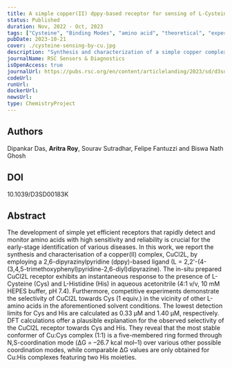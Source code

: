 ```yaml
---
title: A simple copper(II) dppy-based receptor for sensing of L-Cysteine and L-Histidine in aqueous acetonitrile medium
status: Published
duration: Nov, 2022 - Oct, 2023
tags: ["Cysteine", "Binding Modes", "amino acid", "theoretical", "experimental", "completed", "published"]
pubDate: 2023-10-21
cover: ./cysteine-sensing-by-cu.jpg
description: "Synthesis and characterization of a simple copper complex using L-Cysteine to use as a vital antioxidant to protect cells and tissues from oxidation."
journalName: RSC Sensors & Diagnostics
isOpenAccess: true
journalUrl: https://pubs.rsc.org/en/content/articlelanding/2023/sd/d3sd00183k
codeUrl: 
runUrl: 
dockerUrl: 
newsUrl: 
type: ChemistryProject
---
```

## Authors
Dipankar Das, **Aritra Roy**, Sourav Sutradhar, Felipe Fantuzzi and Biswa Nath Ghosh  

## DOI
10.1039/D3SD00183K

## Abstract 
The development of simple yet efficient receptors that rapidly detect and monitor amino acids with high sensitivity and reliability is crucial for the early-stage identification of various diseases. In this work, we report the synthesis and characterisation of a copper(II) complex, CuCl2L, by employing a 2,6-dipyrazinylpyridine (dppy)-based ligand (L = 2,2'-(4-(3,4,5-trimethoxyphenyl)pyridine-2,6-diyl)dipyrazine). The in-situ prepared CuCl2L receptor exhibits an instantaneous response to the presence of L-Cysteine (Cys) and L-Histidine (His) in aqueous acetonitrile (4:1 v/v, 10 mM HEPES buffer, pH 7.4). Furthermore, competitive experiments demonstrate the selectivity of CuCl2L towards Cys (1 equiv.) in the vicinity of other L-amino acids in the aforementioned solvent conditions. The lowest detection limits for Cys and His are calculated as 0.33 µM and 1.40 µM, respectively. DFT calculations offer a plausible explanation for the observed selectivity of the CuCl2L receptor towards Cys and His. They reveal that the most stable conformer of Cu:Cys complex (1:1) is a five-membered ring formed through N,S-coordination mode (ΔG = –26.7 kcal mol–1) over various other possible coordination modes, while comparable ΔG values are only obtained for Cu:His complexes featuring two His moieties.

